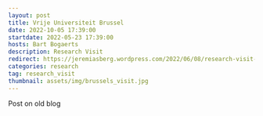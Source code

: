 ```yaml
---
layout: post
title: Vrije Universiteit Brussel
date: 2022-10-05 17:39:00
startdate: 2022-05-23 17:39:00
hosts: Bart Bogaerts
description: Research Visit
redirect: https://jeremiasberg.wordpress.com/2022/06/08/research-visit-to-brussels-and-delft/
categories: research
tag: research_visit
thumbnail: assets/img/brussels_visit.jpg
---
```


Post on old blog
